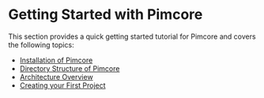 # Getting Started with Pimcore

This section provides a quick getting started tutorial for Pimcore and covers the following topics: 

* [Installation of Pimcore](./00_Installation.md)
* [Directory Structure of Pimcore](./02_Directories_Structure.md)
* [Architecture Overview](./04_Architecture_Overview.md)
* [Creating your First Project](./06_Create_A_First_Project.md)
